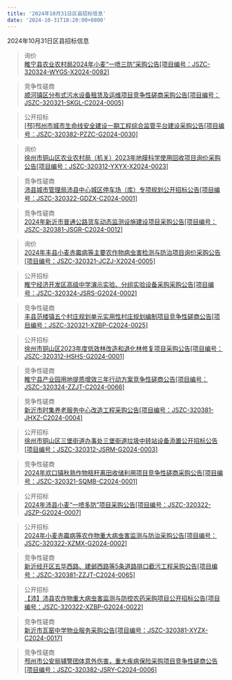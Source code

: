 ```yaml
---
title: '2024年10月31日区县招标信息'
date: '2024-10-31T18:20:00+0800'
---
```

2024年10月31日区县招标信息
<!--more-->
>询价<br>
>[睢宁县农业农村局2024年小麦“一喷三防”采购公告[项目编号：JSZC-320324-WYGS-X2024-0082]](http://czj.xz.gov.cn/Home/HomeDetails?type=0&articleid=6a579286-31f2-4cf1-bd53-4446f035de88)

>竞争性磋商<br>
>[顺河镇区分布式污水设备租赁及运维项目竞争性磋商采购公告[项目编号：JSZC-320321-SKGL-C2024-0005]](http://czj.xz.gov.cn/Home/HomeDetails?type=0&articleid=48572b8c-a989-4f9c-91f2-a54490904271)

>公开招标<br>
>[[邳]邳州市城市生命线安全建设一期工程综合监管平台建设采购公告[项目编号：JSZC-320382-PZZC-G2024-0030]](http://czj.xz.gov.cn/Home/HomeDetails?type=0&articleid=a9937ebe-ec10-43e9-8855-d32408d1c95a)

>询价<br>
>[徐州市铜山区农业农村局（机关）2023年地膜科学使用回收项目询价采购公告[项目编号：JSZC-320312-YXYX-X2024-0023]](http://czj.xz.gov.cn/Home/HomeDetails?type=0&articleid=0c43ffb8-2ceb-4444-9de0-d8c1566c8c74)

>竞争性磋商<br>
>[沛县城市管理局沛县中心城区停车场（库）专项规划公开招标公告[项目编号：JSZC-320322-GDZX-C2024-0001]](http://czj.xz.gov.cn/Home/HomeDetails?type=0&articleid=c5b50046-5cec-4d94-ad7e-346fd3bb8b86)

>竞争性磋商<br>
>[2024年新沂市普通公路货车动态监测设施建设项目采购公告[项目编号：JSZC-320381-JSGR-C2024-0012]](http://czj.xz.gov.cn/Home/HomeDetails?type=0&articleid=8e23a448-b24b-41d5-b36a-7c38a3307891)

>询价<br>
>[2024年丰县小麦赤霉病等主要农作物病虫害检测与防治项目询价采购公告[项目编号：JSZC-320321-JCZJ-X2024-0005]](http://czj.xz.gov.cn/Home/HomeDetails?type=0&articleid=e1120c5c-fbc7-4fff-a8c9-21b14093c437)

>公开招标<br>
>[睢宁经济开发区高级中学演示实验、分组实验设备采购采购公告[项目编号：JSZC-320324-JSRS-G2024-0002]](http://czj.xz.gov.cn/Home/HomeDetails?type=0&articleid=d27f6bb4-e401-48ec-bd87-e87f2e0a072e)

>竞争性磋商<br>
>[丰县范楼镇五个村庄规划单元实用性村庄规划编制项目竞争性磋商公告[项目编号：JSZC-320321-XZBP-C2024-0025]](http://czj.xz.gov.cn/Home/HomeDetails?type=0&articleid=50d03fa3-78c8-4b57-a1bd-0e13eb2b32fe)

>公开招标<br>
>[徐州市铜山区2023年度低效林改造和退化林修复项目采购公告[项目编号：JSZC-320312-HSHS-G2024-0001]](http://czj.xz.gov.cn/Home/HomeDetails?type=0&articleid=91437ac0-cad2-4011-9b77-72746d5abad9)

>竞争性磋商<br>
>[睢宁县产业园用地提质增效三年行动方案竞争性磋商公告[项目编号：JSZC-320324-ZZJT-C2024-0066]](http://czj.xz.gov.cn/Home/HomeDetails?type=0&articleid=d7c0af15-0c76-4d90-8949-d66d6bdd8b49)

>竞争性磋商<br>
>[新沂市时集养老服务中心改造工程采购公告[项目编号：JSZC-320381-JHXZ-C2024-0004]](http://czj.xz.gov.cn/Home/HomeDetails?type=0&articleid=800724fb-c9e3-4a2f-a7e5-5f8f3ada2ee3)

>公开招标<br>
>[徐州市铜山区三堡街道办事处三堡街道垃圾中转站设备添置公开招标公告[项目编号：JSZC-320312-JSRM-G2024-0003]](http://czj.xz.gov.cn/Home/HomeDetails?type=0&articleid=4b3616d8-097a-4b46-ab5d-128ed0892251)

>竞争性磋商<br>
>[2024年欢口镇秋熟作物秸秆离田收储利用项目竞争性磋商采购公告[项目编号：JSZC-320321-SQMB-C2024-0001]](http://czj.xz.gov.cn/Home/HomeDetails?type=0&articleid=0b46111f-329b-44d9-96e4-a72859850a5a)

>公开招标<br>
>[ 2024年沛县小麦“一喷多防”项目采购公告[项目编号：JSZC-320322-JSZP-G2024-0007]](http://czj.xz.gov.cn/Home/HomeDetails?type=0&articleid=0108abce-6c6c-4c2a-80af-d3e53e8c32fd)

>公开招标<br>
>[  2024年小麦赤霉病等农作物重大病虫害监测与防治采购公告[项目编号：JSZC-320322-XZMX-G2024-0002]](http://czj.xz.gov.cn/Home/HomeDetails?type=0&articleid=6551a8a9-bdca-48fc-9cf2-6dcabe63bdfa)

>竞争性磋商<br>
>[新沂经开区五华西路、建邺西路等5条道路排口截污工程采购公告[项目编号：JSZC-320381-ZZJT-C2024-0065]](http://czj.xz.gov.cn/Home/HomeDetails?type=0&articleid=364c6a13-feb8-4a7d-bc5f-8ac313cbbbf1)

>公开招标<br>
>[【沛】沛县农作物重大病虫害监测与防控农药采购项目公开招标公告[项目编号：JSZC-320322-XZBP-G2024-0022]](http://czj.xz.gov.cn/Home/HomeDetails?type=0&articleid=596a7765-c3b7-4586-a6bf-865c40053ff8)

>竞争性磋商<br>
>[新沂市瓦窑中学物业服务采购公告[项目编号：JSZC-320381-XYZX-C2024-0017]](http://czj.xz.gov.cn/Home/HomeDetails?type=0&articleid=47de7a86-c193-45d0-947a-a2affaab021a)

>竞争性磋商<br>
>[邳州市公安局辅警团体意外伤害，重大疾病保险采购项目竞争性磋商公告[项目编号：JSZC-320382-JSRY-C2024-0006]](http://czj.xz.gov.cn/Home/HomeDetails?type=0&articleid=716746a4-4619-49d9-8279-efe5cbf0f269)

